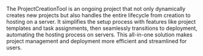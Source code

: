 The ProjectCreationTool is an ongoing project that not only dynamically creates new projects but also handles the entire lifecycle from creation to hosting on a server. It simplifies the setup process with features like project templates and task assignments, then seamlessly transitions to deployment, automating the hosting process on servers. This all-in-one solution makes project management and deployment more efficient and streamlined for users.
